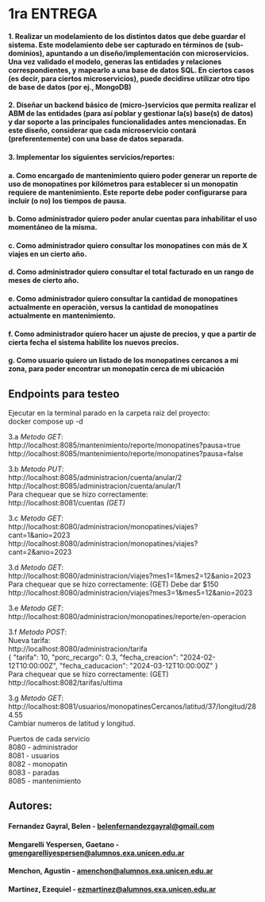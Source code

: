 # 1ra ENTREGA
#### 1. Realizar un modelamiento de los distintos datos que debe guardar el sistema. Este modelamiento debe ser capturado en términos de (sub-dominios), apuntando a un diseño/implementación con microservicios. Una vez validado el modelo, generas las entidades y relaciones correspondientes, y mapearlo a una base de datos SQL. En ciertos casos (es decir, para ciertos microservicios), puede decidirse utilizar otro tipo de base de datos (por ej., MongoDB)

#### 2. Diseñar un backend básico de (micro-)servicios que permita realizar el ABM de las entidades (para así poblar y gestionar la(s) base(s) de datos) y dar soporte a las principales funcionalidades antes mencionadas. En este diseño, considerar que cada microservicio contará (preferentemente) con una base de datos separada.

#### 3. Implementar los siguientes servicios/reportes:
   
#### a. Como encargado de mantenimiento quiero poder generar un reporte de uso de monopatines por kilómetros para establecer si un monopatín requiere de mantenimiento. Este reporte debe poder configurarse para incluir (o no) los tiempos de pausa.

#### b. Como administrador quiero poder anular cuentas para inhabilitar el uso momentáneo de la misma.

#### c. Como administrador quiero consultar los monopatines con más de X viajes en un cierto año.

#### d. Como administrador quiero consultar el total facturado en un rango de meses de cierto año.

#### e. Como administrador quiero consultar la cantidad de monopatines actualmente en operación, versus la cantidad de monopatines actualmente en mantenimiento.

#### f. Como administrador quiero hacer un ajuste de precios, y que a partir de cierta fecha el sistema habilite los nuevos precios.

#### g. Como usuario quiero un listado de los monopatines cercanos a mi zona, para poder encontrar un monopatín cerca de mi ubicación

## Endpoints para testeo

Ejecutar en la terminal parado en la carpeta raiz del proyecto:  
docker compose up -d

3.a *Metodo GET*:  
http://localhost:8085/mantenimiento/reporte/monopatines?pausa=true  
http://localhost:8085/mantenimiento/reporte/monopatines?pausa=false

3.b *Metodo PUT*:  
http://localhost:8085/administracion/cuenta/anular/2  
http://localhost:8085/administracion/cuenta/anular/1  
Para chequear que se hizo correctamente:  
http://localhost:8081/cuentas *(GET)*

3.c *Metodo GET*:  
http://localhost:8080/administracion/monopatines/viajes?cant=1&anio=2023  
http://localhost:8080/administracion/monopatines/viajes?cant=2&anio=2023  

3.d *Metodo GET*:  
http://localhost:8080/administracion/viajes?mes1=1&mes2=12&anio=2023  
Para chequear que se hizo correctamente: (GET)  Debe dar $150  
http://localhost:8080/administracion/viajes?mes3=1&mes5=12&anio=2023  

3.e *Metodo GET*:  
http://localhost:8080/administracion/monopatines/reporte/en-operacion  

3.f *Metodo POST*:  
Nueva tarifa:  
http://localhost:8080/administracion/tarifa  
{
"tarifa": 10,
"porc_recargo": 0.3,
"fecha_creacion": "2024-02-12T10:00:00Z",
"fecha_caducacion": "2024-03-12T10:00:00Z"
}  
Para chequear que se hizo correctamente: (GET)  
http://localhost:8082/tarifas/ultima  

3.g *Metodo GET*:  
http://localhost:8081/usuarios/monopatinesCercanos/latitud/37/longitud/284.55  
Cambiar numeros de latitud y longitud.  

Puertos de cada servicio  
8080 - administrador  
8081 - usuarios  
8082 - monopatin  
8083 - paradas  
8085 - mantenimiento  


  ## Autores:

####  Fernandez Gayral, Belen - belenfernandezgayral@gmail.com
#### Mengarelli Yespersen, Gaetano	- gmengarelliyespersen@alumnos.exa.unicen.edu.ar
#### Menchon, Agustin - amenchon@alumnos.exa.unicen.edu.ar
#### Martínez, Ezequiel - ezmartinez@alumnos.exa.unicen.edu.ar
